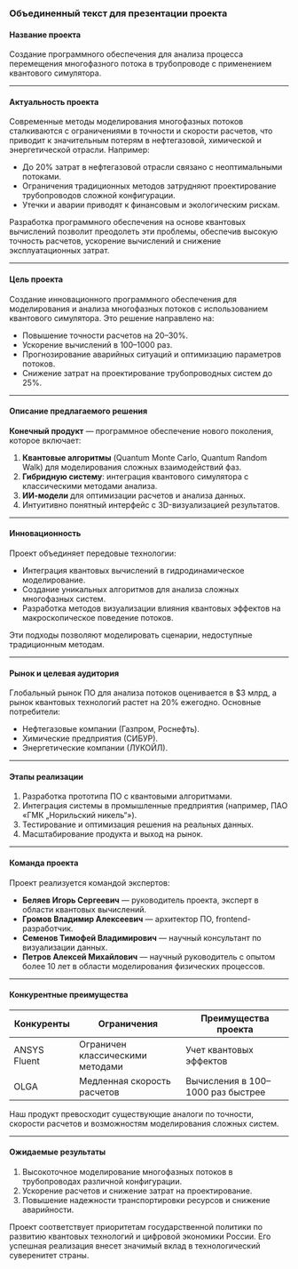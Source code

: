 ### **Объединенный текст для презентации проекта**

#### **Название проекта**
Создание программного обеспечения для анализа процесса перемещения многофазного потока в трубопроводе с применением квантового симулятора.

---

#### **Актуальность проекта**
Современные методы моделирования многофазных потоков сталкиваются с ограничениями в точности и скорости расчетов, что приводит к значительным потерям в нефтегазовой, химической и энергетической отрасли. Например:
- До 20% затрат в нефтегазовой отрасли связано с неоптимальными потоками.
- Ограничения традиционных методов затрудняют проектирование трубопроводов сложной конфигурации.
- Утечки и аварии приводят к финансовым и экологическим рискам.

Разработка программного обеспечения на основе квантовых вычислений позволит преодолеть эти проблемы, обеспечив высокую точность расчетов, ускорение вычислений и снижение эксплуатационных затрат.

---

#### **Цель проекта**
Создание инновационного программного обеспечения для моделирования и анализа многофазных потоков с использованием квантового симулятора. Это решение направлено на:
- Повышение точности расчетов на 20–30%.
- Ускорение вычислений в 100–1000 раз.
- Прогнозирование аварийных ситуаций и оптимизацию параметров потоков.
- Снижение затрат на проектирование трубопроводных систем до 25%.

---

#### **Описание предлагаемого решения**
**Конечный продукт** — программное обеспечение нового поколения, которое включает:
1. **Квантовые алгоритмы** (Quantum Monte Carlo, Quantum Random Walk) для моделирования сложных взаимодействий фаз.
2. **Гибридную систему**: интеграция квантового симулятора с классическими методами анализа.
3. **ИИ-модели** для оптимизации расчетов и анализа данных.
4. Интуитивно понятный интерфейс с 3D-визуализацией результатов.

---

#### **Инновационность**
Проект объединяет передовые технологии:
- Интеграция квантовых вычислений в гидродинамическое моделирование.
- Создание уникальных алгоритмов для анализа сложных многофазных систем.
- Разработка методов визуализации влияния квантовых эффектов на макроскопическое поведение потоков.

Эти подходы позволяют моделировать сценарии, недоступные традиционным методам.

---

#### **Рынок и целевая аудитория**
Глобальный рынок ПО для анализа потоков оценивается в $3 млрд, а рынок квантовых технологий растет на 20% ежегодно. Основные потребители:
- Нефтегазовые компании (Газпром, Роснефть).
- Химические предприятия (СИБУР).
- Энергетические компании (ЛУКОЙЛ).

---

#### **Этапы реализации**
1. Разработка прототипа ПО с квантовыми алгоритмами.
2. Интеграция системы в промышленные предприятия (например, ПАО «ГМК „Норильский никель“»).
3. Тестирование и оптимизация решения на реальных данных.
4. Масштабирование продукта и выход на рынок.

---

#### **Команда проекта**
Проект реализуется командой экспертов:
- **Беляев Игорь Сергеевич** — руководитель проекта, эксперт в области квантовых вычислений.
- **Громов Владимир Алексеевич** — архитектор ПО, frontend-разработчик.
- **Семенов Тимофей Владимирович** — научный консультант по визуализации данных.
- **Петров Алексей Михайлович** — научный руководитель с опытом более 10 лет в области моделирования физических процессов.

---

#### **Конкурентные преимущества**
| Конкуренты          | Ограничения                               | Преимущества проекта                   |
|---------------------|-------------------------------------------|----------------------------------------|
| ANSYS Fluent        | Ограничен классическими методами          | Учет квантовых эффектов               |
| OLGA                | Медленная скорость расчетов               | Вычисления в 100–1000 раз быстрее     |

Наш продукт превосходит существующие аналоги по точности, скорости расчетов и возможностям моделирования сложных систем.

---

#### **Ожидаемые результаты**
1. Высокоточное моделирование многофазных потоков в трубопроводах различной конфигурации.
2. Ускорение расчетов и снижение затрат на проектирование.
3. Повышение надежности транспортировки ресурсов и снижение аварийности.

Проект соответствует приоритетам государственной политики по развитию квантовых технологий и цифровой экономики России. Его успешная реализация внесет значимый вклад в технологический суверенитет страны.

